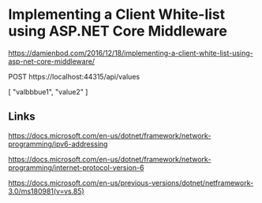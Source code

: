 # Implementing a Client White-list using ASP.NET Core Middleware

https://damienbod.com/2016/12/18/implementing-a-client-white-list-using-asp-net-core-middleware/

POST
https://localhost:44315/api/values

[
    "valbbbue1",
    "value2"
]

## Links

https://docs.microsoft.com/en-us/dotnet/framework/network-programming/ipv6-addressing

https://docs.microsoft.com/en-us/dotnet/framework/network-programming/internet-protocol-version-6

https://docs.microsoft.com/en-us/previous-versions/dotnet/netframework-3.0/ms180981(v=vs.85)